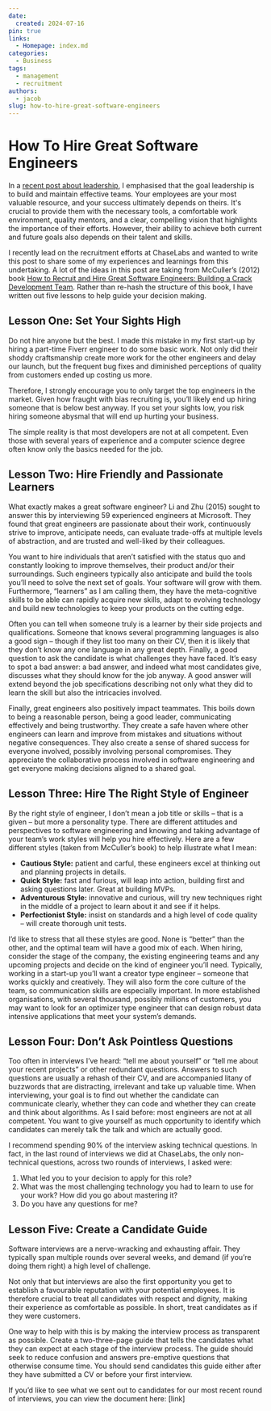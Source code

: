 ```yaml
---
date:
  created: 2024-07-16
pin: true
links:
  - Homepage: index.md
categories:
  - Business
tags:
  - management
  - recruitment
authors:
  - jacob
slug: how-to-hire-great-software-engineers
---
```


# How To Hire Great Software Engineers

In a [recent post about leadership](./what-we-know-about-leadership.md), I emphasised that the goal leadership is to build and maintain effective teams. Your employees are your most valuable resource, and your success ultimately depends on theirs. It's crucial to provide them with the necessary tools, a comfortable work environment, quality mentors, and a clear, compelling vision that highlights the importance of their efforts. However, their ability to achieve both current and future goals also depends on their talent and skills.

I recently lead on the recruitment efforts at ChaseLabs and wanted to write this post to share some of my experiences and learnings from this undertaking. A lot of the ideas in this post are taking from McCuller’s (2012) book [How to Recruit and Hire Great Software Engineers: Building a Crack Development Team](https://link.springer.com/book/10.1007/978-1-4302-4918-4). Rather than re-hash the structure of this book, I have written out five lessons to help guide your decision making.

<!-- more -->

## Lesson One: Set Your Sights High

Do not hire anyone but the best. I made this mistake in my first start-up by hiring a part-time Fiverr engineer to do some basic work. Not only did their shoddy craftsmanship create more work for the other engineers and delay our launch, but the frequent bug fixes and diminished perceptions of quality from customers ended up costing us more. 

Therefore, I strongly encourage you to only target the top engineers in the market. Given how fraught with bias recruiting is, you’ll likely end up hiring someone that is below best anyway. If you set your sights low, you risk hiring someone abysmal that will end up hurting your business.

The simple reality is that most developers are not at all competent. Even those with several years of experience and a computer science degree often know only the basics needed for the job.

## Lesson Two: Hire Friendly and Passionate Learners

What exactly makes a great software engineer? Li and Zhu (2015) sought to answer this by interviewing 59 experienced engineers at Microsoft. They found that great engineers are passionate about their work, continuously strive to improve, anticipate needs, can evaluate trade-offs at multiple levels of abstraction, and are trusted and well-liked by their colleagues.

You want to hire individuals that aren’t satisfied with the status quo and constantly looking to improve themselves, their product and/or their surroundings. Such engineers typically also anticipate and build the tools you’ll need to solve the next set of goals. Your software will grow with them. Furthermore, “learners” as I am calling them, they have the meta-cognitive skills to be able can rapidly acquire new skills, adapt to evolving technology and build new technologies to keep your products on the cutting edge.

Often you can tell when someone truly is a learner by their side projects and qualifications. Someone that knows several programming languages is also a good sign – though if they list too many on their CV, then it is likely that they don’t know any one language in any great depth. Finally, a good question to ask the candidate is what challenges they have faced. It’s easy to spot a bad answer: a bad answer, and indeed what most candidates give, discusses what they should know for the job anyway. A good answer will extend beyond the job specifications describing not only what they did to learn the skill but also the intricacies involved.

Finally, great engineers also positively impact teammates. This boils down to being a reasonable person, being a good leader, communicating effectively and being trustworthy. They create a safe haven where other engineers can learn and improve from mistakes and situations without negative consequences. They also create a sense of shared success for everyone involved, possibly involving personal compromises. They appreciate the collaborative process involved in software engineering and get everyone making decisions aligned to a shared goal.

## Lesson Three: Hire The Right Style of Engineer

By the right style of engineer, I don’t mean a job title or skills – that is a given – but more a personality type. There are different attitudes and perspectives to software engineering and knowing and taking advantage of your team’s work styles will help you hire effectively. Here are a few different styles (taken from McCuller’s book) to help illustrate what I mean:

- **Cautious Style:** patient and carful, these engineers excel at thinking out and planning projects in details.
- **Quick Style:** fast and furious, will leap into action, building first and asking questions later. Great at building MVPs.
- **Adventurous Style:** innovative and curious, will try new techniques right in the middle of a project to learn about it and see if it helps.
- **Perfectionist Style:** insist on standards and a high level of code quality – will create thorough unit tests.

I’d like to stress that all these styles are good. None is “better” than the other, and the optimal team will have a good mix of each. When hiring, consider the stage of the company, the existing engineering teams and any upcoming projects and decide on the kind of engineer you’ll need. Typically, working in a start-up you’ll want a creator type engineer – someone that works quickly and creatively. They will also form the core culture of the team, so communication skills are especially important. In more established organisations, with several thousand, possibly millions of customers, you may want to look for an optimizer type engineer that can design robust data intensive applications that meet your system’s demands.

## Lesson Four: Don’t Ask Pointless Questions

Too often in interviews I’ve heard: “tell me about yourself” or “tell me about your recent projects” or other redundant questions. Answers to such questions are usually a rehash of their CV, and are accompanied litany of buzzwords that are distracting, irrelevant and take up valuable time. When interviewing, your goal is to find out whether the candidate can communicate clearly, whether they can code and whether they can create and think about algorithms. As I said before: most engineers are not at all competent. You want to give yourself as much opportunity to identify which candidates can merely talk the talk and which are actually good.

I recommend spending 90% of the interview asking technical questions. In fact, in the last round of interviews we did at ChaseLabs, the only non-technical questions, across two rounds of interviews, I asked were:

1. What led you to your decision to apply for this role? 
2. What was the most challenging technology you had to learn to use for your work? How did you go about mastering it?
3. Do you have any questions for me?

## Lesson Five: Create a Candidate Guide

Software interviews are a nerve-wracking and exhausting affair. They typically span multiple rounds over several weeks, and demand (if you’re doing them right) a high level of challenge.

Not only that but interviews are also the first opportunity you get to establish a favourable reputation with your potential employees. It is therefore crucial to treat all candidates with respect and dignity, making their experience as comfortable as possible. In short, treat candidates as if they were customers.

One way to help with this is by making the interview process as transparent as possible. Create a two-three-page guide that tells the candidates what they can expect at each stage of the interview process. The guide should seek to reduce confusion and answers pre-emptive questions that otherwise consume time. You should send candidates this guide either after they have submitted a CV or before your first interview.

If you’d like to see what we sent out to candidates for our most recent round of interviews, you can view the document here: [link]
